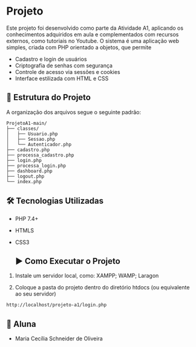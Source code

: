# Projeto
  
  Este projeto foi desenvolvido como parte da Atividade A1, aplicando os conhecimentos adquiridos em aula e complementados com recursos externos, como tutoriais no Youtube.
  O sistema é uma aplicação web simples, criada com PHP orientado a objetos, que permite
  - Cadastro e login de usuários
  - Criptografia de senhas com segurança
  - Controle de acesso via sessões e cookies
  - Interface estilizada com HTML e CSS
  
  ## 📂 Estrutura do Projeto
 
  A organização dos arquivos segue o seguinte padrão:
  ```plaintext
ProjetoA1-main/
├── classes/
│   ├── Usuario.php
│   ├── Sessao.php
│   └── Autenticador.php
├── cadastro.php
├── processa_cadastro.php
├── login.php
├── processa_login.php
├── dashboard.php
├── logout.php
└── index.php
```
  
  ## 🛠️ Tecnologias Utilizadas
  
- PHP 7.4+
- HTMLS
- CSS3
  
  ## ▶️ Como Executar o Projeto

 1. Instale um servidor local, como: 
    XAMPP; WAMP; Laragon
 
 2. Coloque a pasta do projeto dentro do diretório htdocs (ou equivalente ao seu servidor)
     
  ```bash
  http://localhost/projeto-a1/login.php
 ```
  ## 👥 Aluna
 
 - Maria Cecília Schneider de Oliveira
